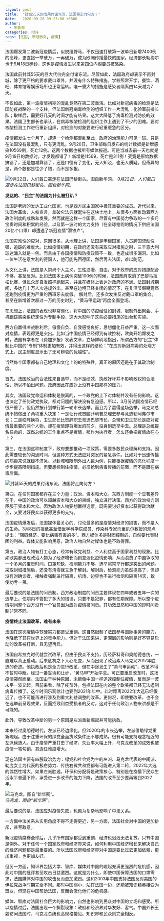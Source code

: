 ```yaml
---
layout: post
title:  "封城55天的成果付诸东流，法国将走向何方？"
date:   2020-09-28 09:25:00 +0800
author: 
  - 宋鲁郑
categories: 时评
tags: [法国, 新冠肺炎, 疫情]
---
```

法国爆发第二波新冠疫情后，似脱缰野马，不仅迅速打破第一波单日新增7400例的高峰，更直接一举破万，一再破万，成为欧洲传播最快的国家。经济部长勒梅尔也于9月18日确诊，这也是疫情发生以来第四位内阁要员被感染。

法国此前封城55天的巨大代价完全付诸东流。尽管如此，法国政府却表示不再封城，除了更严格的要求戴口罩外，并没有什么特殊措施。学校照常开学，餐饮、酒吧、体育馆等娱乐场所也正常运转。唯一重大的措施是感染者隔离由14天减为7天。

不仅如此，第一波疫情初期的混乱竟然在第二波重演。比如对新冠病毒的检测是法国防疫战略的一个支柱，但法国新冠病毒检测的组织工作一片混乱：化验室前排长队；取样后，需要好几天的时间才能有结果。这大大降低了病毒检测对防疫的效果。法国卫生部长也承认，在病毒核酸检测的组织工作上遇到了不少的困难。要对核酸检测工作进行重新组织，对检测的对象要进行轻重缓急的区分。

疫情都发生七个月了，却连一个检测都混乱至此，政府的治理能力可见一斑。只是在法国没有最混乱，只有更混乱。9月20日，卫生部每日发布的统计数据是新增感染10569例，死亡12例。这两个数据也被所有媒体报道。可是当减去前一天也就是9月19日的数据时，才发现都错了！新增是11569，死亡是311例！究竟是原始数据搞错了，还是加减算错了，还是口径有了变化，无人知晓，也无人质疑。但奇异的是，两个数都是往少了错，而不是多报。

![9月22日，人们戴口罩走在法国巴黎街头。图自新华网。]({{site.url}}/assets/images/20200923162455727.jpg)
*9月22日，人们戴口罩走在法国巴黎街头。图自新华网。*

__发达的、“民主”的法国为什么被打趴？__

法国是老牌的发达工业化国家，也是西方民主国家中极其重要的成员。近代以来，法国大革命、人权宣言，拿破仑法典就诞生在这块土地上，从很多方面推动着西方政治制度的成熟和发展。然而就是这样一个国家，尽管有中国努力争取的一个多月宝贵时间和积累的经验，以及第一波时的大力支持（在全球抢购的情况下供应法国20亿个口罩）却遭遇了新冠疫情“滑铁卢”。

法国灾难性的应对，原因很多。从地理上讲，法国是申根国家，人员跨国流动性强，追踪的难度大。比如疫情初期，在政府还没有采取应对措施之时，三千意大利球迷涌入就是一例。而且由于各国疫情和防疫政策不一致，也造成很多漏洞。比如一位生活在意大利的德国人，他可能先回德国，然后再去法国，难以防范。

从文化上讲，法国是人崇尚个人主义，生性浪漫、自由，对于政府的应对措施配合不够，甚至反对。比如法国本土病例突破100例的时候，法国政府取消了巴黎马拉松比赛，但民众却自发照样跑起来，并且在媒体上表达对政府的不满。法国封城期间，多达几十万人次违规外出。甚至在边境已经关闭的情况下，在复活节假期竟然还跑到疫情更为严重的西班牙去度假。 解封后，还多次发生反对戴口罩的集会。甚至在新增首次超过一万的历史时刻，“黄马甲运动”再度全面登场。

在思想上，法国的表现也非常僵化，将中国的防疫经验如封城、限制外出聚会、手机跟踪感染系统定性为专制手段，这大大影响了这些必要措施的出台和实施。

西方自赢得冷战胜利后，傲慢自负、自我感觉良好，思想僵化日益严重。这一次面对疫情，表现得更是突出。比如当中国疫情已经得到有效控制，欧美开始爆发之时，法国有学者在《费加罗报》发表文章，立场鲜明地指出，所谓西方的“民主”体制比中国的“专制”体制更加有效，并得出这样的结论：“在应对新冠病毒的处理方式上，民主制度显示出了无可辩驳的优越性”。

当然每个国家都有自己地理和文化上的的特殊性，真正的原因还是在于其政治制度。

首先，法国政治的合法性来自选举，而不是绩效，执政好坏并不影响政权的合法性，所以不怕出问题。政府因此在应对上没有中国那样的压力。

其次，法国政党命运和体制是脱离的，一个政党的上下对体制并没有任何影响。这也决定了任何政党执政，都对问题的解决没有急迫感。所以，3月份法国疫情已经很严重了，但仍然按计划举行第一轮市长选举。而且为了赢得这场选举，马克龙总统不惜做出了两项重大决定：一是让行政首脑菲利普总理去参与竞选勒阿弗尔市长；二是临阵换将，卫生部长比赞辞职去竞选巴黎市长。总理和卫生部长是应对疫情最重要的两个人物，却在疫情即将爆发的前夕，投身到选举中去。总理是总统提名任命的，既然总统的工作重点不是疫情，那作为执行者，怎么还会把疫情放在心上？

第三，在法国这种制度下，政府要想推动一项政策，需要多数民众理解和支持。因此需要较长的沟通时间，但这种方式无法应对突发的紧急事件。比如对于迅速传播的病毒来说就缓不济急。以封城和限制外出人数为例，只能根据疫情的恶化程度一步步提高限制措施。但要想控制住疫情，必须抢到病毒传播的前面，而不是跟在病毒后面。

![封城55天的成果付诸东流，法国将走向何方？]({{site.url}}/assets/images/20200923161346778.jpg)

第四，在任何国家都存在三个力量：政治、资本和大众。东西方制度一个显著差异在于，中国的政治可以超越资本和大众的束缚，独立进行决策。西方的政治权力则臣服于资本和大众。因为政治人物要想赢得选票，既需要讨好资本以获得政治献金，又要讨好民众以获得更多的支持。

法国疫情爆发后，法国媒体最关心的、讨论最多的是疫情对经济的损害，而不是人的生命。3月8日的报纸甚至借医学科学院成员、传染科专家而里凯尔教授的观点提出：“阻碍经济，要比病毒有害的多”。西方媒体多是财团控制的，自然要代表财团的利益。媒体又能影响民意，政治人物自然对媒体也是不敢得罪。

第五，政治人物有打工心态，经常有政党利益、个人利益高于国家利益的现象。比如欧美都出现政治人物为了经济增长而刻意淡化疫情影响，从而浪费了中国争取的一个多月的宝贵时间。口罩短缺、检测能力不够、选举照常举行都是突出的问题。采取封城措施后，还没有清零就又急于解封。解封后，检测能力虽然提高了，但却没有对确诊者、接触者强制进行隔离，机场、边界也不进行检测和隔离14天，致使功亏一篑。

最后要说的是法国的问责制。西方政治制度的问责主要体现在四年或者五年一次的选举上。任期内不管犯了多大的错误，只要不是犯罪，都有任期保障。所以整个疫情期间整个西方没有一个官员因为应对疫情被问责。其功效显然和中国的即时问责制非常不同。

__疫情终止法国改革，难有未来__

法国在这次疫情中软硬实力都遭受重创。这自然限制了法国参与国际事务的能力，也降低了其在世界上的竞争能力。但对于法国来讲，更深层的影响则是好不容易启动的改革被打断，且无望再启。

法国自希拉克时代就尝试改革，但由于民众不支持，历经萨科奇和奥朗德总统，一直难以真正启动。后来危机之下人心思变，从而出现了政治素人马克龙2017年胜选的奇迹。他执政后也是全力进行改革，但在中途发生了“黄马甲运动”，改革不得不暂时中断。经过一番妥协和让步，“黄马甲”开始平息。可正要重启改革时，这场疫情突然而至。法国由于种种原因，未能像中国一样迅速控制住疫情，反而是一波未平一波又起。目前来看，除了疫苗外，包括法国在内的整个欧美都已经无法遏制病毒传播了。这个时间乐观估计也要到2021年年中。此时距离2022年大选已经很近了，也不可能再进行涉及到重大利益调整的改革。更何况，即使要改革，也不会在选举前呈现效果，反而招致利益受损者的反对。这对于任何政治人物来讲都是不可能的。

此外，导致改革中断的另一个原因是左派重新崛起并可能执政。

本来经过奥朗德时代，左派已经边缘化。但2020年的市长选举，左派借助绿党重新崛起。由于注重环保的绿党全面执政条件还不够成熟，很有可能支持理念相近的左派候选人。由于疫情严重打击了经济，失业率大幅上升，马克龙改革的成效也被疫情一笔勾销，其连任难度增大。

现在法国主要有四股政治势力：绿党和社会党为主的左派、马克龙代表的中间派、勒庞女士为代表的极右势力、传统右翼共和党都有可能进入第二轮，2022年大选的偶然性增大。如果左派胜选，环保和分配将是政策核心，特别是在疫情下民众生活水平普遍下降，承受进一步改革的能力下降，法国的改革至少要再等到2027年。

![马克龙，图自“新华网”。]({{site.url}}/assets/images/20200923161725658.jpg)  
*马克龙，图自“新华网”。*

最后要说的是，法国应对疫情失败，也颇为复杂地影响了中法关系。

一方面中法关系从实用角度不得不走得更近，另一方面，法国社会对中国的更加排斥，甚至敌意。

新冠疫情席卷全球后，几乎所有国家都受到重创，经济也迟迟无法复苏。只有中国是例外。对于任何一个国家政府和经济界来说，如何利用中国经济增长来解决自己的经济问题都是最重要的。所以法国政府和经济界对中国是要比过去更加依赖，更加重视，也更加友好。

但另一方面，知识界包括大学、智库、媒体对中国的崛起充满更强烈的危机感，因此对中国的批评甚至攻击日益激烈。这就是为什么，即使中国保障法国的口罩需求，法国媒体对中国的攻击反而更加激烈。这和2003年中国支持法国反对美国的伊拉克战争时期完全不同。那时中国弱小，站在法国一边，还能被知识精英接受为盟友，但现在中国帮助法国，反而会激化他们的危机感。

媒体、智库对法国社会巨大的影响力，自然也影响到民众对中国的立场和感受。所以疫情过后，法国出现一个撕裂现象：政府和经济界对华友好、客气。中国外长王毅访问法国时，马克龙总统也高规格接见。知识界和民众则完全相反。
